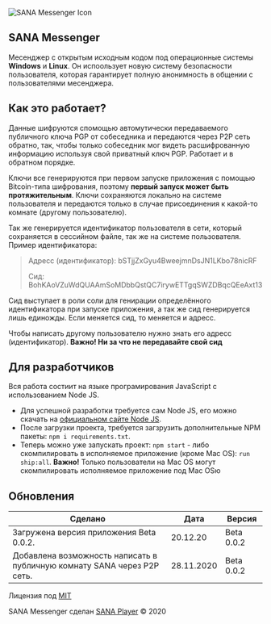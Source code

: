 ![SANA Messenger Icon](https://i.imgur.com/zK2xN8F.png)

## SANA Messenger
Месенджер с открытым исходным кодом под операционные системы **Windows** и **Linux**. Он испоользует новую систему безопасности пользователя, которая гарантирует полную анонимность в общении с пользователями месенджера.

## Как это работает?
Данные шифруются спомощью автомутически передаваемого публичного ключа PGP от собеседника и передаются через P2P сеть обратно, так, чтобы только собеседник мог видеть расшифрованную информацию используя свой приватный ключ PGP. Работает и в обратном порядке.

Ключи все генерируются при первом запуске приложения с помощью Bitcoin-типа шифрования, поэтому **первый запуск может быть протяжительным**. Ключи сохраняются локально на системе пользователя и передаются только в случае присоединения к какой-то комнате (другому пользователю).

Так же генерируется идентификатор пользователя в сети, который сохраняется в сессийном файле, так же на системе пользователя.
Пример идентификатора:
> Адресс (идентификатор): bSTjjZxGyu4BweejmnDsJN1LKbo78nicRF
> 
> Сид: BohKAoVZuWdQUAAmSoMDbbQstQC7irywETTgqSWZDBqcQEeAxt13

Сид выступает в роли соли для генирации определённого идентификатора при запуске приложения, а так же сид генерируется лишь единожды. Если меняется сид, то меняется и адресс.

Чтобы написать другому пользователю нужно знать его адресс (идентификатор). **Важно! Ни за что не передавайте свой сид**

## Для разработчиков
Вся работа состиит на языке програмирования JavaScript с использованием Node JS. 
* Для успешной разработки требуется сам Node JS, его можно скачать на [официальном сайте Node JS](https://nodejs.org).
* После загрузки проекта, требуется загзрузить дополнительные NPM пакеты: ```npm i requirements.txt```.
* Теперь можно уже запускать проект: ```npm start``` - либо скомпилировать в исполняемое приложение (кроме Mac OS): ```run ship:all```.
**Важно!** Только пользователи на Mac OS могут скомпилировать исполняемое приложение под Mac OSю

## Обновления
|Сделано|Дата|Версия|
|--|--|--|
|Загружена версия приложения Beta 0.0.2.|20.12.20|Beta 0.0.2|
|Добавлена возможность написать в публичную комнату SANA через P2P сеть.|28.11.2020|Beta 0.0.2|

Лицензия под [MIT](LICENSE)

SANA Messenger сделан [SANA Player](https://github.com/kripton1) &copy; 2020

